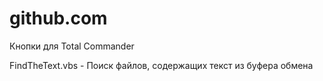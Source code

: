 github.com
==========




Кнопки для Total Commander

FindTheText.vbs -  Поиск файлов, содержащих текст из буфера обмена
